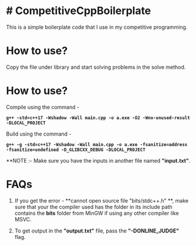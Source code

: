 # # CompetitiveCppBoilerplate

This is a simple boilerplate code that I use in my competitive programming.


# How to use?

Copy the file under library and start solving problems in the solve method.

# How to use?

Compile using the command -  

**`g++ -std=c++17 -Wshadow -Wall main.cpp -o a.exe -O2 -Wno-unused-result -DLOCAL_PROJECT`**
  
Build using the command -  

**`g++ -g -std=c++17 -Wshadow -Wall main.cpp -o a.exe -fsanitize=address -fsanitize=undefined -D_GLIBCXX_DEBUG -DLOCAL_PROJECT`**

**NOTE :- Make sure you have the inputs in another file named **"input.txt"**.

# FAQs

1.	If you get the error - **cannot open source file "bits/stdc++.h" **, make sure that your the compiler used has the folder in its include path contains the **bits** folder from MinGW if using any other compiler like MSVC.

2. To get output in the **"output.txt"** file, pass the **"-DONLINE_JUDGE"** flag.
